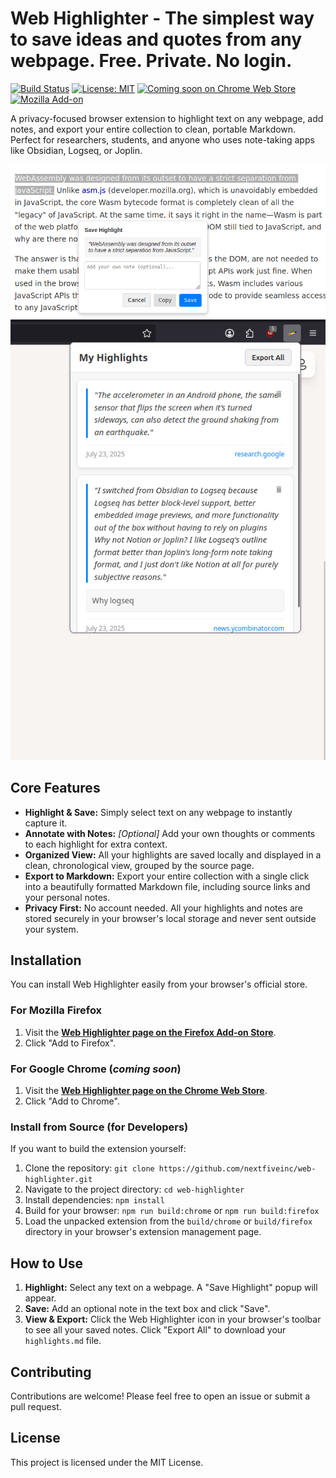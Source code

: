 # Web Highlighter - The simplest way to save ideas and quotes from any webpage. Free. Private. No login.

[![Build Status](https://img.shields.io/badge/build-passing-brightgreen)](https://github.com/nextfivein/web-highlighter)
[![License: MIT](https://img.shields.io/badge/License-MIT-yellow.svg)](https://opensource.org/licenses/MIT)
[![Coming soon on Chrome Web Store](https://img.shields.io/badge/Chrome-v1.0.0-blue.svg)](https://chrome.google.com/webstore/)
[![Mozilla Add-on](https://img.shields.io/badge/Firefox-v1.0.0-orange.svg)](https://addons.mozilla.org/en-US/firefox/addon/web-highlighter/?utm_source=addons.mozilla.org&utm_medium=referral&utm_content=search)

A privacy-focused browser extension to highlight text on any webpage, add notes, and export your entire collection to clean, portable Markdown. Perfect for researchers, students, and anyone who uses note-taking apps like Obsidian, Logseq, or Joplin.

![Screenshot of the highlighting and saving flow](https://github.com/nextfiveinc/web_highlighter/blob/main/screenshots/01_select_text.png)
![Screenshot of the "My Highlights" popup view](https://github.com/nextfiveinc/web_highlighter/blob/main/screenshots/02_view_export_notes.png)

## Core Features

*   **Highlight & Save:** Simply select text on any webpage to instantly capture it.
*   **Annotate with Notes:** _[Optional]_ Add your own thoughts or comments to each highlight for extra context.
*   **Organized View:** All your highlights are saved locally and displayed in a clean, chronological view, grouped by the source page.
*   **Export to Markdown:** Export your entire collection with a single click into a beautifully formatted Markdown file, including source links and your personal notes.
*   **Privacy First:** No account needed. All your highlights and notes are stored securely in your browser's local storage and never sent outside your system.

## Installation

You can install Web Highlighter easily from your browser's official store.

### For Mozilla Firefox

1.  Visit the [**Web Highlighter page on the Firefox Add-on Store**](https://addons.mozilla.org/en-US/firefox/addon/web-highlighter/?utm_source=addons.mozilla.org&utm_medium=referral&utm_content=search).
2.  Click "Add to Firefox".

### For Google Chrome (_coming soon_)

1.  Visit the [**Web Highlighter page on the Chrome Web Store**](https://chrome.google.com/webstore/).
2.  Click "Add to Chrome".


### Install from Source (for Developers)

If you want to build the extension yourself:

1.  Clone the repository: `git clone https://github.com/nextfiveinc/web-highlighter.git`
2.  Navigate to the project directory: `cd web-highlighter`
3.  Install dependencies: `npm install`
4.  Build for your browser: `npm run build:chrome` or `npm run build:firefox`
5.  Load the unpacked extension from the `build/chrome` or `build/firefox` directory in your browser's extension management page.

## How to Use

1.  **Highlight:** Select any text on a webpage. A "Save Highlight" popup will appear.
2.  **Save:** Add an optional note in the text box and click "Save".
3.  **View & Export:** Click the Web Highlighter icon in your browser's toolbar to see all your saved notes. Click "Export All" to download your `highlights.md` file.

## Contributing

Contributions are welcome! Please feel free to open an issue or submit a pull request.

## License

This project is licensed under the MIT License.
